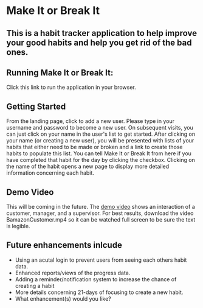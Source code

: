 # Make It or Break It

<h2>This is a habit tracker application to help improve your good habits and help you get rid of the bad ones.</h2>

<h2>Running Make It or Break It:</h2>
Click this link to run the application in your browser.

<h2>Getting Started</h2>
From the landing page, click to add a new user.  Please type in your username and password to become a new user.  On subsequent visits, you can just click on your name in the user's list to get started.  After clicking on your name (or creating a new user), you will be presented with lists of your habits that either need to be made or broken and a link to create those habits to populate this list.  You can tell Make It  or Break It from here if you have completed that habit for the day by clicking the checkbox.  Clicking on the name of the habit opens a new page to display more detailed information concerning each habit.

<h2>Demo Video</h2>
This will be coming in the future.
The <a href="https://youtu.be/FW50oWzf-Cg">demo video</a> shows an interaction of a customer, manager, and a supervisor.  For best results, download the video BamazonCustomer.mp4 so it can be watched full screen to be sure the text is legible. 

<h2>Future enhancements inlcude</h2>
<ul>
    <li>Using an acutal login to prevent users from seeing each others habit data.</li>
    <li>Enhanced reports/views of the progress data.</li>
    <li>Adding a reminder/notification system to increase the chance of creating a habit</li>
    <li>More details concerning 21-days of focusing to create a new habit.</li>
    <li>What enhancement(s) would you like?</li>
</ul>